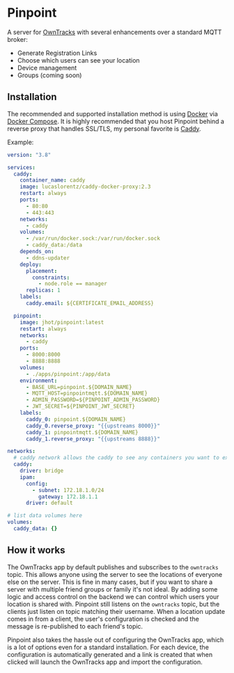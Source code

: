# Pinpoint

A server for [OwnTracks](https://owntracks.org/) with several enhancements over a standard MQTT broker:

- Generate Registration Links
- Choose which users can see your location
- Device management
- Groups (coming soon)

## Installation

The recommended and supported installation method is using [Docker](https://www.docker.com/) via [Docker Compose](https://docs.docker.com/compose/). It is highly recommended that you host Pinpoint behind a reverse proxy that handles SSL/TLS, my personal favorite is [Caddy](https://caddyserver.com/v2).

Example:

```yaml
version: "3.8"

services:
  caddy:
    container_name: caddy
    image: lucaslorentz/caddy-docker-proxy:2.3
    restart: always
    ports:
      - 80:80
      - 443:443
    networks:
      - caddy
    volumes:
      - /var/run/docker.sock:/var/run/docker.sock
      - caddy_data:/data
    depends_on:
      - ddns-updater
    deploy:
      placement:
        constraints:
          - node.role == manager
      replicas: 1
    labels:
      caddy.email: ${CERTIFICATE_EMAIL_ADDRESS}

  pinpoint:
    image: jhot/pinpoint:latest
    restart: always
    networks:
      - caddy
    ports:
      - 8000:8000
      - 8888:8888
    volumes:
      - ./apps/pinpoint:/app/data
    environment:
      - BASE_URL=pinpoint.${DOMAIN_NAME}
      - MQTT_HOST=pinpointmqtt.${DOMAIN_NAME}
      - ADMIN_PASSWORD=${PINPOINT_ADMIN_PASSWORD}
      - JWT_SECRET=${PINPOINT_JWT_SECRET}
    labels:
      caddy_0: pinpoint.${DOMAIN_NAME}
      caddy_0.reverse_proxy: "{{upstreams 8000}}"
      caddy_1: pinpointmqtt.${DOMAIN_NAME}
      caddy_1.reverse_proxy: "{{upstreams 8888}}"

networks:
  # caddy network allows the caddy to see any containers you want to expose to the internet
  caddy:
    driver: bridge
    ipam:
      config:
        - subnet: 172.18.1.0/24
          gateway: 172.18.1.1
      driver: default

# list data volumes here
volumes:
  caddy_data: {}

```

## How it works

The OwnTracks app by default publishes and subscribes to the `owntracks` topic. This allows anyone using the server to see the locations of everyone else on the server. This is fine in many cases, but if you want to share a server with multiple friend groups or family it's not ideal. By adding some logic and access control on the backend we can control which users your location is shared with. Pinpoint still listens on the `owntracks` topic, but the clients just listen on topic matching their username. When a location update comes in from a client, the user's configuration is checked and the message is re-published to each friend's topic.

Pinpoint also takes the hassle out of configuring the OwnTracks app, which is a lot of options even for a standard installation. For each device, the configuration is automatically generated and a link is created that when clicked will launch the OwnTracks app and import the configuration.
